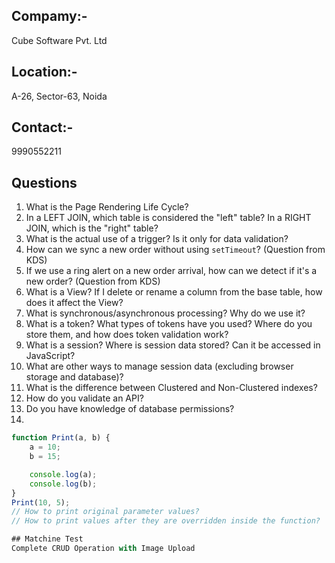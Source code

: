 ## Compamy:-
Cube Software Pvt. Ltd
## Location:- 
A-26, Sector-63, Noida
## Contact:- 
9990552211

## Questions

1. What is the Page Rendering Life Cycle?
2. In a LEFT JOIN, which table is considered the "left" table? In a RIGHT JOIN, which is the "right" table?
3. What is the actual use of a trigger? Is it only for data validation?
4. How can we sync a new order without using `setTimeout`? (Question from KDS)
5. If we use a ring alert on a new order arrival, how can we detect if it's a new order? (Question from KDS)
6. What is a View? If I delete or rename a column from the base table, how does it affect the View?
7. What is synchronous/asynchronous processing? Why do we use it?
8. What is a token? What types of tokens have you used? Where do you store them, and how does token validation work?
9. What is a session? Where is session data stored? Can it be accessed in JavaScript?
10. What are other ways to manage session data (excluding browser storage and database)?
11. What is the difference between Clustered and Non-Clustered indexes?
12. How do you validate an API?
13. Do you have knowledge of database permissions?
14.
```js
function Print(a, b) {
    a = 10;
    b = 15;

    console.log(a);
    console.log(b);
}
Print(10, 5);
// How to print original parameter values?
// How to print values after they are overridden inside the function?

## Matchine Test
Complete CRUD Operation with Image Upload